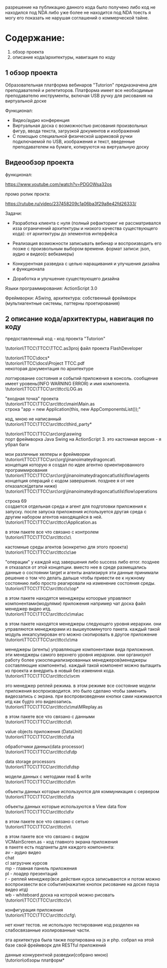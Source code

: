 
разрешение на публикацию данного кода было получено либо код не находился под NDA либо уже более не находится под NDA тоесть я могу его показать не нарушая соглашений о коммерческой тайне.

# Содержание:
1. обзор проекта
2. описание кода/архитектуры, навигация по коду

## 1 обзор проекта


Образовательная платформа вебинаров "Tutorion" предназначена для преподавателей и репетиторов. Платформа имеет все необходимые преподавателю инструменты, включая USB ручку для рисования на виртуальной доске

Функционал:
- Видео/аудио конференция
- Виртуальная доска с возможностью рисования произвольных фигур, ввода текста, загрузкой документов и изображений
- С помощью специальной физической шариковой ручки подключаемой по USB, изображения и текст, введенные преподавателем на бумаге, копируются на виртуальную доску


## Видеообзор проекта

функционал:

https://www.youtube.com/watch?v=PDGOWsa32os

промо ролик прокта:

https://rutube.ru/video/237458209c1a06ba3f29a8e42fd26333/


Задачи:

- Разработка клиента с нуля (полный рефакторинг не рассматривался изза ограничений архитектуры и низкого качества существующего кода): от архитектуры до элементов интерфейса
    
- Реализация возможности записывать вебинар и воспроизводить его позже с произвольным выбором времени. формат записи: json, аудио и видео(с вебкамеры)
    
- Конкурентная разведка с целью наращивания и улучшения дизайна и функционала
    
- Доработка и улучшение существующего дизайна


Языки программирования: ActionScript 3.0

Фреймворки: ASwing, архитектура: собственный фреймворк (мультиагентные системы, паттерны проетирования)




## 2 описание кода/архитектуры, навигация по коду


предоставленный код - код проекта "Tutorion"

\tutorion\TTCC\TTCC\TTCC.as3proj файл проекта FlashDeveloper  

\tutorion\TTCC\docs\*  
\tutorion\TTCC\docs\Project TTCC.pdf  
некоторая документация по архитектуре  

логгирование состояния и событий приложения в консоль. сообщение имеет уровень(INFO WARNING ERROR) и имя компонента.  
\tutorion\TTCC\TTCC\src\ttcc\LOG.as


"входная точка" проекта  
\tutorion\TTCC\TTCC\src\ttcc\main\Main.as  
строка "app = new Application(this, new AppComponentsList());"

код, мною не написанный  
\tutorion\TTCC\TTCC\src\ttcc\third_party\*


\tutorion\TTCC\TTCC\src\org\aswing  
порт фреймворка Java Swing на ActionScript 3. это кастомная версия - я убрал баги

мои различные хелперы и фреймворки  
\tutorion\TTCC\TTCC\src\org\jinanoimateydragoncat\  
концепция которую я создал по идее агентно ориентированного программирования  
\tutorion\TTCC\TTCC\src\org\jinanoimateydragoncat\utils\flow\agents  
концепция операций с кодом завершения. позднее я от нее отказался(детали ниже)  
\tutorion\TTCC\TTCC\src\org\jinanoimateydragoncat\utils\flow\operations


строка 69  
создается отдельная среда и агент для подготовки приложения к запуску. после запуска приложения используется другая среда с другим набором агентов находящейся в ней.  
\tutorion\TTCC\TTCC\src\ttcc\Application.as

в этом пакете все что связано с контролем  
\tutorion\TTCC\TTCC\src\ttcc\c\

кастомные среды агентов (конкретно для этого проекта)  
\tutorion\TTCC\TTCC\src\ttcc\c\ae

"операции" у каждой код завершения либо success либо error. позднее я отказался от этой концепции. вместо нее в среде размещались данные о состоянии target и агенты анализируя эти данные принимали решение о том что делать дальше чтобы привести ее к нужному состоянию либо просто реагировали на изменение состояния среды.  
\tutorion\TTCC\TTCC\src\ttcc\c\op\*


в этом пакете находятся менеджеры котоорые управляют компонентами(модулями) приложения например чат доска файл менеджер видео итд.  
\tutorion\TTCC\TTCC\src\ttcc\c\ma\ac

в этом пакете находятся менеджеры следующего уровня иерархии. они управляются менеджерами из вышеупомянутого пакета. каждый такой модуль инкапсулирован его можно скопировать в другое приложение  
\tutorion\TTCC\TTCC\src\ttcc\c\ma

менеджеры (агенты) управляющие компонентами вида приложения. эти менеджеры самого верхнего уровня иерархии. они организуют работу более узкоспециализированных менеджеров(менеджеры составляющие компоненты). каждый такой компонент можно вытащить из проекта и внедрить в новый без измениня кода.  
\tutorion\TTCC\TTCC\src\ttcc\c\vcm

это менеджер реплей режима. в этом режиме все состояние модели приложения воспроизводится. это было сделано чтобы заменить видеозапись с экрана. при воспровизведении кнопки сами нажимаются итд как будто это видеозапись.  
\tutorion\TTCC\TTCC\src\ttcc\c\ma\MReplay.as



в этом пакете все что связано с данными  
\tutorion\TTCC\TTCC\src\ttcc\d\

value objects приложения (DataUnit)  
\tutorion\TTCC\TTCC\src\ttcc\d\a

обработчики данных(data processor)  
\tutorion\TTCC\TTCC\src\ttcc\d\dp

data storage processors  
\tutorion\TTCC\TTCC\src\ttcc\d\dsp

модели данных с методами read & write  
\tutorion\TTCC\TTCC\src\ttcc\d\m

объекты данных которые используются для коммуникация с сервером  
\tutorion\TTCC\TTCC\src\ttcc\d\s

объекты данных которые используются в View data flow  
\tutorion\TTCC\TTCC\src\ttcc\d\v




в этом пакете все что связано с сетью  
\tutorion\TTCC\TTCC\src\ttcc\n\

в этом пакете все что связано с видом  
VCMainScreen.as - код главного экрана приложения  
в пакете есть подпакеты для каждого компонента:  
av - аудио видео  
chat  
cl загрузчик курсов  
mp - главная панель приложения  
pl - лоадер презентаций  
r - реплей менеджер(все действия курса записываются и потом можно воспроизвести все события(нажатие кнопок рисование на доске пауза видео итд)  
wb - whiteboard доска на которой можно рисовать  
\tutorion\TTCC\TTCC\src\ttcc\v\


конфигурация приложения  
\tutorion\TTCC\TTCC\src\ttcc\cfg\

нет юнит тестов. не использую тестирование код разделен на слабосвязанные изолированные части.

эта архитектура была также портирована на js и php. собрал на этой базе свой фреймворк для RESTful приложений

данные конкурентной разведки(собрано мною)  
\tutorion\обзоры платформ\*

